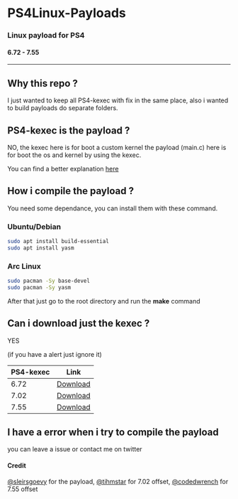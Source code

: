 # PS4Linux-Payloads
### Linux payload for PS4
#### 6.72 - 7.55

------------

## Why this repo ?
I just wanted to keep all PS4-kexec with fix in the same place, also i wanted to build payloads do separate folders.

## PS4-kexec is the payload ?
NO, the kexec here is for boot a custom kernel the payload (main.c) here is for boot the os and kernel by using the kexec.

You can find a better explanation [here](https://en.wikipedia.org/wiki/Kexec "here")

## How i compile the payload ?

You need some dependance, you can install them with these command.

### Ubuntu/Debian
```bash
sudo apt install build-essential
sudo apt install yasm
```

### Arc Linux
```bash
sudo pacman -Sy base-devel
sudo pacman -Sy yasm
```
After that just go to the root directory and run the **make** command

## Can i download just the kexec ?

YES

(if you have a alert just ignore it)

| PS4-kexec  | Link  |
| ------------ | ------------ |
| 6.72  | [Download](https://bit.ly/3enLFd6 "Download")  |
| 7.02  | [Download](https://bit.ly/3xisBFC "Download")  |
| 7.55  | [Download](https://bit.ly/3aRszev "Download")  |

## I have a error when i try to compile the payload

you can leave a issue or contact me on twitter

#### Credit
[@sleirsgoevy](https://github.com/sleirsgoevy/ "@sleirsgoevy") for the payload, [@tihmstar](https://github.com/tihmstar "@tihmstar") for 7.02 offset, [@codedwrench](https://github.com/codedwrench "@codedwrench") for 7.55 offset
